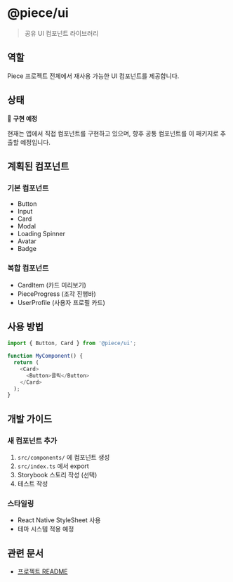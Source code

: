 # @piece/ui

> 공유 UI 컴포넌트 라이브러리

## 역할

Piece 프로젝트 전체에서 재사용 가능한 UI 컴포넌트를 제공합니다.

## 상태

🚧 **구현 예정**

현재는 앱에서 직접 컴포넌트를 구현하고 있으며, 향후 공통 컴포넌트를 이 패키지로 추출할 예정입니다.

## 계획된 컴포넌트

### 기본 컴포넌트
- Button
- Input
- Card
- Modal
- Loading Spinner
- Avatar
- Badge

### 복합 컴포넌트
- CardItem (카드 미리보기)
- PieceProgress (조각 진행바)
- UserProfile (사용자 프로필 카드)

## 사용 방법

```typescript
import { Button, Card } from '@piece/ui';

function MyComponent() {
  return (
    <Card>
      <Button>클릭</Button>
    </Card>
  );
}
```

## 개발 가이드

### 새 컴포넌트 추가

1. `src/components/` 에 컴포넌트 생성
2. `src/index.ts` 에서 export
3. Storybook 스토리 작성 (선택)
4. 테스트 작성

### 스타일링

- React Native StyleSheet 사용
- 테마 시스템 적용 예정

## 관련 문서

- [프로젝트 README](../../README.md)
